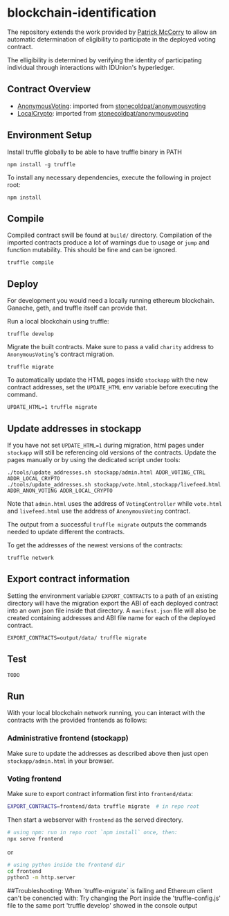# blockchain-identification

The repository extends the work provided by [Patrick
McCorry](https://github.com/stonecoldpat/anonymousvoting) to allow an automatic
determination of eligibility to participate in the deployed voting contract.

The elligibility is determined by verifying the identity of participating
individual through interactions with IDUnion's hyperledger.

## Contract Overview

- [AnonymousVoting](contracts/AnonymousVoting.sol): imported from
  [stonecoldpat/anonymousvoting](https://github.com/stonecoldpat/anonymousvoting)
- [LocalCrypto](contracts/LocalCrypto.sol): imported from
  [stonecoldpat/anonymousvoting](https://github.com/stonecoldpat/anonymousvoting)

## Environment Setup

Install truffle globally to be able to have truffle binary in PATH
```
npm install -g truffle
```

To install any necessary dependencies, execute the following in project root:

```
npm install
```

## Compile

Compiled contract swill be found at `build/` directory. Compilation of the imported
contracts produce a lot of warnings due to usage or `jump` and function
mutability. This should be fine and can be ignored.

```
truffle compile
```

## Deploy

For development you would need a locally running ethereum blockchain. Ganache,
geth, and truffle itself can provide that.

Run a local blockchain using truffle:

```
truffle develop
```

Migrate the built contracts. Make sure to pass a valid `charity` address to
`AnonymousVoting`'s contract migration.

```
truffle migrate
```

To automatically update the HTML pages inside `stockapp` with the new contract
addresses, set the `UPDATE_HTML` env variable before executing the command.

```
UPDATE_HTML=1 truffle migrate
```

## Update addresses in stockapp

If you have not set `UPDATE_HTML=1` during migration, html pages under
`stockapp` will still be referencing old versions of the contracts. Update the
pages manually or by using the dedicated script under tools:

```
./tools/update_addresses.sh stockapp/admin.html ADDR_VOTING_CTRL ADDR_LOCAL_CRYPTO
./tools/update_addresses.sh stockapp/vote.html,stockapp/livefeed.html
ADDR_ANON_VOTING ADDR_LOCAL_CRYPTO
```

Note that `admin.html` uses the address of `VotingController` while `vote.html`
and `livefeed.html` use the address of `AnonymousVoting` contract.

The output from a successful `truffle migrate` outputs the commands needed to
update different the contracts.

To get the addresses of the newest versions of the contracts:

```
truffle network
```

## Export contract information

Setting the environment variable `EXPORT_CONTRACTS` to a path of an existing
directory will have the migration export the ABI of each deployed contract into
an own json file inside that directory. A `manifest.json` file will also be
created containing addresses and ABI file name for each of the deployed
contract.

```
EXPORT_CONTRACTS=output/data/ truffle migrate
```

## Test

```
TODO
```

## Run

With your local blockchain network running, you can interact with the contracts
with the provided frontends as follows:

### Administrative frontend (stockapp)

Make sure to update the addresses as described above then just open
`stockapp/admin.html` in your browser.

### Voting frontend

Make sure to export contract information first into `frontend/data`:

```sh
EXPORT_CONTRACTS=frontend/data truffle migrate  # in repo root
```

Then start a webserver with `frontend` as the served directory.

```sh
# using npm: run in repo root `npm install` once, then:
npx serve frontend
```
or

```sh
# using python inside the frontend dir
cd frontend
python3 -m http.server
```


##Troubleshooting:
When ´truffle-migrate´ is failing and Ethereum client can't be conencted
with: Try changing the Port inside the 'truffle-config.js' file to the same port 
'truffle develop' showed in the console output



